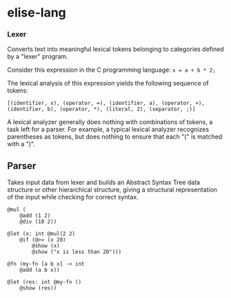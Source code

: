 # elise-lang

### Lexer

Converts text into meaningful lexical tokens belonging to categories defined by a "lexer" program.

Consider this expression in the C programming language: `x = a + b * 2;`

The lexical analysis of this expression yields the following sequence of tokens:

```
[(identifier, x), (operator, =), (identifier, a), (operator, +), (identifier, b), (operator, *), (literal, 2), (separator, ;)]
```

A lexical analyzer generally does nothing with combinations of tokens, a task left for a parser. For example, a typical lexical analyzer recognizes parentheses as tokens, but does nothing to ensure that each "(" is matched with a ")".

## Parser

Takes input data from lexer and builds an Abstract Syntax Tree data structure or other hierarchical structure, giving a structural representation of the input while checking for correct syntax.

```
@mul (
    @add (1 2)
    @div (10 2))

@let (x: int @mul(2 2)
    @if (@>= (x 20)
        @show (x)
        @show ("x is less than 20")))
 
@fn (my-fn [a b x] -> int 
    @add (a b x))

@let (res: int @my-fn ()
    @show (res))
```
